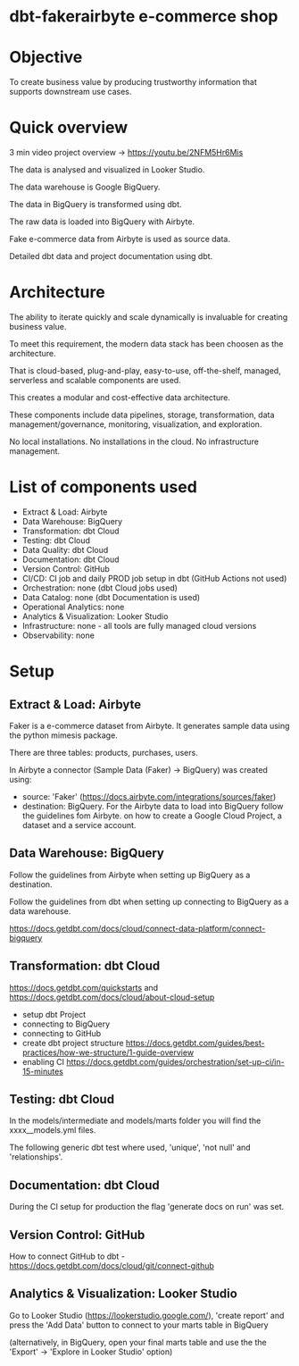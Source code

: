# dbt-fakerairbyte e-commerce shop

# Objective

To create business value by producing trustworthy information that supports downstream use cases.


# Quick overview

3 min video project overview -> https://youtu.be/2NFM5Hr6Mis

The data is analysed and visualized in Looker Studio.

The data warehouse is Google BigQuery.

The data in BigQuery is transformed using dbt.

The raw data is loaded into BigQuery with Airbyte.

Fake e-commerce data from Airbyte is used as source data.

Detailed dbt data and project documentation using dbt.

# Architecture

The ability to iterate quickly and scale dynamically is invaluable for creating business value.

To meet this requirement, the modern data stack has been choosen as the architecture.

That is cloud-based, plug-and-play, easy-to-use, off-the-shelf, managed, serverless and scalable components are used.

This creates a modular and cost-effective data architecture.

These components include data pipelines, storage, transformation, data management/governance, monitoring, visualization, and exploration.

No local installations. No installations in the cloud.  No infrastructure management.

# List of components used

- Extract & Load: Airbyte
- Data Warehouse: BigQuery
- Transformation: dbt Cloud
- Testing: dbt Cloud
- Data Quality: dbt Cloud
- Documentation: dbt Cloud
- Version Control: GitHub
- CI/CD: CI job and daily PROD job setup in dbt (GitHub Actions not used)
- Orchestration: none (dbt Cloud jobs used)
- Data Catalog: none (dbt Documentation is used)
- Operational Analytics: none
- Analytics & Visualization: Looker Studio
- Infrastructure: none - all tools are fully managed cloud versions
- Observability: none

# Setup

## Extract & Load: Airbyte

Faker is a e-commerce dataset from Airbyte. It generates sample data using the python mimesis package.

There are three tables: products, purchases, users.

In Airbyte a connector (Sample Data (Faker) → BigQuery) was created using:

- source: 'Faker' (https://docs.airbyte.com/integrations/sources/faker)
- destination: BigQuery. For the Airbyte data to load into BigQuery follow the guidelines fom Airbyte.
  on how to create a Google Cloud Project, a dataset and a service account.

## Data Warehouse: BigQuery

Follow the guidelines from Airbyte when setting up BigQuery as a destination.

Follow the guidelines from dbt when setting up connecting to BigQuery as a data warehouse.

https://docs.getdbt.com/docs/cloud/connect-data-platform/connect-bigquery

## Transformation: dbt Cloud

https://docs.getdbt.com/quickstarts    and  
https://docs.getdbt.com/docs/cloud/about-cloud-setup

- setup dbt Project
- connecting to BigQuery
- connecting to GitHub
- create dbt project structure https://docs.getdbt.com/guides/best-practices/how-we-structure/1-guide-overview
- enabling CI https://docs.getdbt.com/guides/orchestration/set-up-ci/in-15-minutes

## Testing: dbt Cloud

In the models/intermediate and models/marts folder you will find the xxxx\_\_models.yml files. 

The following generic dbt test where used, 'unique', 'not null' and 'relationships'.

## Documentation: dbt Cloud

During the CI setup for production the flag 'generate docs on run' was set.

## Version Control: GitHub

How to connect GitHub to dbt - https://docs.getdbt.com/docs/cloud/git/connect-github

## Analytics & Visualization: Looker Studio

Go to Looker Studio (https://lookerstudio.google.com/), 'create report' and press the 'Add Data' button to connect to your marts table in BigQuery

(alternatively, in BigQuery, open your final marts table and use the the 'Export' -> 'Explore in Looker Studio' option)